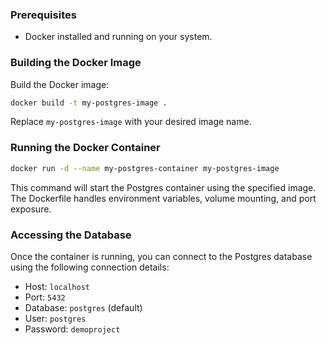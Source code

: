 ### Prerequisites
* Docker installed and running on your system.

### Building the Docker Image
Build the Docker image:
```bash
docker build -t my-postgres-image .
```
Replace `my-postgres-image` with your desired image name.

### Running the Docker Container
```bash
docker run -d --name my-postgres-container my-postgres-image
```

This command will start the Postgres container using the specified image. The Dockerfile handles environment variables, volume mounting, and port exposure.

### Accessing the Database
Once the container is running, you can connect to the Postgres database using the following connection details:
* Host: `localhost`
* Port: `5432`
* Database: `postgres` (default)
* User: `postgres`
* Password: `demoproject` 
